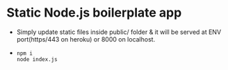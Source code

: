# Static Node.js boilerplate app

* Simply update static files inside public/ folder & it will be served at ENV port(https/443 on heroku) or 8000 on localhost.

*
  ```
  npm i
  node index.js
  ```
